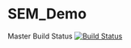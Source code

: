 # SEM_Demo
Master Build Status [![Build Status](https://travis-ci.com/Kevin-Sim/SEM_Demo.svg?branch=master)](https://travis-ci.com/Kevin-Sim/SEM_Demo)


